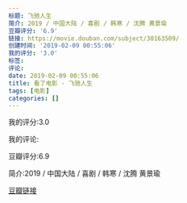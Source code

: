 ```yaml
---
标题: 飞驰人生
简介: 2019 / 中国大陆 / 喜剧 / 韩寒 / 沈腾 黄景瑜
豆瓣评分: '6.9'
链接: https://movie.douban.com/subject/30163509/
创建时间: '2019-02-09 00:55:06'
我的评分: '3.0'
标签:
评论:
date: 2019-02-09 00:55:06
title: 看了电影 - 飞驰人生
tags: [电影]
categories: []
---
```


我的评分:3.0

我的评论:

豆瓣评分:6.9

简介:2019 / 中国大陆 / 喜剧 / 韩寒 / 沈腾 黄景瑜

[豆瓣链接](https://movie.douban.com/subject/30163509/)

